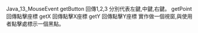 Java_13_MouseEvent
getButton 回傳1,2,3 分別代表左鍵,中鍵,右鍵。
getPoint 回傳點擊座標
getX 回傳點擊X座標
getY 回傳點擊Y座標
實作做一個視窗,與使用者點擊處標示一個黑點。
